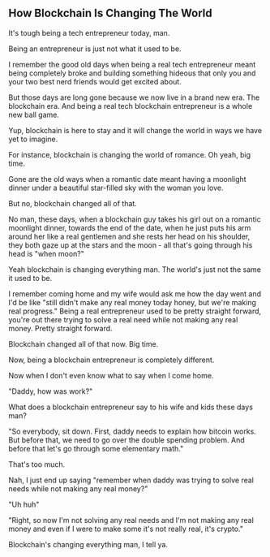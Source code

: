 ## How Blockchain Is Changing The World

It's tough being a tech entrepreneur today, man.

Being an entrepreneur is just not what it used to be.

I remember the good old days when being a real tech entrepreneur meant being completely broke and building something hideous that only you and your two best nerd friends would get excited about.

But those days are long gone because we now live in a brand new era. The blockchain era. And being a real tech blockchain entrepreneur is a whole new ball game.

Yup, blockchain is here to stay and it will change the world in ways we have yet to imagine.

For instance, blockchain is changing the world of romance. Oh yeah, big time.

Gone are the old ways when a romantic date meant having a moonlight dinner under a beautiful star-filled sky with the woman you love.

But no, blockchain changed all of that.

No man, these days, when a blockchain guy takes his girl out on a romantic moonlight dinner, towards the end of the date, when he just puts his arm around her like a real gentlemen and she rests her head on his shoulder, they both gaze up at the stars and the moon - all that's going through his head is "when moon?"

Yeah blockchain is changing everything man. The world's just not the same it used to be.

I remember coming home and my wife would ask me how the day went and I'd be like "still didn't make any real money today honey, but we're making real progress." Being a real entrepreneur used to be pretty straight forward, you're out there trying to solve a real need while not making any real money. Pretty straight forward.

Blockchain changed all of that now. Big time.

Now, being a blockchain entrepreneur is completely different.

Now when I don't even know what to say when I come home.

"Daddy, how was work?"

What does a blockchain entrepreneur say to his wife and kids these days man?

"So everybody, sit down. First, daddy needs to explain how bitcoin works. But before that, we need to go over the double spending problem. And before that let's go through some elementary math."

That's too much.

Nah, I just end up saying "remember when daddy was trying to solve real needs while not making any real money?"

"Uh huh"

"Right, so now I'm not solving any real needs and I'm not making any real money and even if I were to make some it's not really real, it's crypto."

Blockchain's changing everything man, I tell ya.

